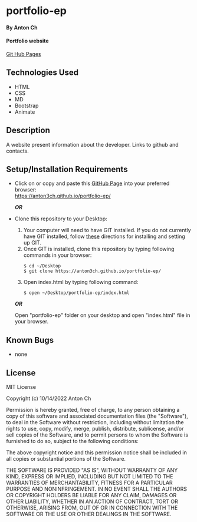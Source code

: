 # portfolio-ep

#### By Anton Ch

#### Portfolio website

[Git Hub Pages](https://anton3ch.github.io/portfolio-ep/)

## Technologies Used

* HTML
* CSS
* MD
* Bootstrap
* Animate

## Description

A website present information about the developer. Links to github and contacts.

## Setup/Installation Requirements


* Click on or copy and paste this [GitHub Page](https://anton3ch.github.io/portfolio-ep/) into your preferred browser:<br>https://anton3ch.github.io/portfolio-ep/

  ***OR***

* Clone this repository to your Desktop:
  1. Your computer will need to have GIT installed. If you do not currently have GIT installed, follow [these](https://docs.github.com/en/get-started/quickstart/set-up-git) directions for installing and setting up GIT.
  2. Once GIT is installed, clone this repository by typing following commands in your browser:
      ```
      $ cd ~/Desktop
      $ git clone https://anton3ch.github.io/portfolio-ep/
      ```
  3. Open index.html by typing following command: 
      ```
      $ open ~/Desktop/portfolio-ep/index.html
      ```
  ***OR***

    Open "portfolio-ep" folder on your desktop and open "index.html" file in your browser.

## Known Bugs

* none

## License

MIT License

Copyright (c) 10/14/2022 Anton Ch

Permission is hereby granted, free of charge, to any person obtaining a copy of this software and associated documentation files (the "Software"), to deal in the Software without restriction, including without limitation the rights to use, copy, modify, merge, publish, distribute, sublicense, and/or sell copies of the Software, and to permit persons to whom the Software is furnished to do so, subject to the following conditions:

The above copyright notice and this permission notice shall be included in all copies or substantial portions of the Software.

THE SOFTWARE IS PROVIDED "AS IS", WITHOUT WARRANTY OF ANY KIND, EXPRESS OR IMPLIED, INCLUDING BUT NOT LIMITED TO THE WARRANTIES OF MERCHANTABILITY, FITNESS FOR A PARTICULAR PURPOSE AND NONINFRINGEMENT. IN NO EVENT SHALL THE AUTHORS OR COPYRIGHT HOLDERS BE LIABLE FOR ANY CLAIM, DAMAGES OR OTHER LIABILITY, WHETHER IN AN ACTION OF CONTRACT, TORT OR OTHERWISE, ARISING FROM, OUT OF OR IN CONNECTION WITH THE SOFTWARE OR THE USE OR OTHER DEALINGS IN THE SOFTWARE.


